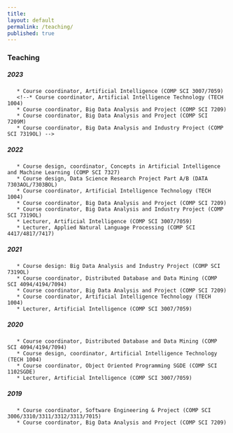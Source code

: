 ```yaml
---
title:
layout: default
permalink: /teaching/
published: true
---
```



### Teaching

##### 2023
       * Course coordinator, Artificial Intelligence (COMP SCI 3007/7059) 
       <!--* Course coordinator, Artificial Intelligence Technology (TECH 1004) 
       * Course coordinator, Big Data Analysis and Project (COMP SCI 7209) 
       * Course coordinator, Big Data Analysis and Project (COMP SCI 7209M) 
       * Course coordinator, Big Data Analysis and Industry Project (COMP SCI 7319OL) -->
##### 2022	   
	   * Course design, coordinator, Concepts in Artificial Intelligence and Machine Learning (COMP SCI 7327) 
	   * Course design, Data Science Research Project Part A/B (DATA 7303AOL/7303BOL) 
	   * Course coordinator, Artificial Intelligence Technology (TECH 1004) 
	   * Course coordinator, Big Data Analysis and Project (COMP SCI 7209)
	   * Course coordinator, Big Data Analysis and Industry Project (COMP SCI 7319OL) 
	   * Lecturer, Artificial Intelligence (COMP SCI 3007/7059) 
	   * Lecturer, Applied Natural Language Processing (COMP SCI 4417/4817/7417) 
##### 2021
	   * Course design: Big Data Analysis and Industry Project (COMP SCI 7319OL) 	
	   * Course coordinator, Distributed Database and Data Mining (COMP SCI 4094/4194/7094) 
	   * Course coordinator, Big Data Analysis and Project (COMP SCI 7209) 
	   * Course coordinator, Artificial Intelligence Technology (TECH 1004) 
	   * Lecturer, Artificial Intelligence (COMP SCI 3007/7059) 
##### 2020
       * Course coordinator, Distributed Database and Data Mining (COMP SCI 4094/4194/7094) 
	   * Course design, coordinator, Artificial Intelligence Technology (TECH 1004) 
	   * Course coordinator, Object Oriented Programming SGDE (COMP SCI 1102SGDE) 
	   * Lecturer, Artificial Intelligence (COMP SCI 3007/7059) 
##### 2019
	   * Course coordinator, Software Engineering & Project (COMP SCI 3006/3310/3311/3312/3313/7015) 
	   * Course coordinator, Big Data Analysis and Project (COMP SCI 7209)
      		 	